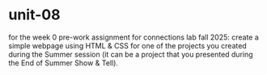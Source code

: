 # unit-08

for the week 0 pre-work assignment for connections lab fall 2025:
create a simple webpage using HTML & CSS for one of the projects you created during the Summer session (it can be a project that you presented during the End of Summer Show & Tell).